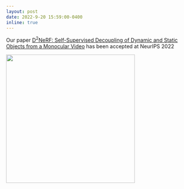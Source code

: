 ```yaml
---
layout: post
date: 2022-9-20 15:59:00-0400
inline: true
---
```


Our paper [D<sup>2</sup>NeRF: Self-Supervised Decoupling of Dynamic and Static Objects from a Monocular Video](https://d2nerf.github.io/) has been accepted at NeurIPS 2022


<div class="row">
    <div class="col-sm mt-3 mt-md-0">
        <img class="img-fluid rounded z-depth-1" src="{{ '/assets/img/d2nerf_news2.gif' | relative_url }}" alt="" title="example image" 
        width=350px height=auto
        />
    </div>
</div>
